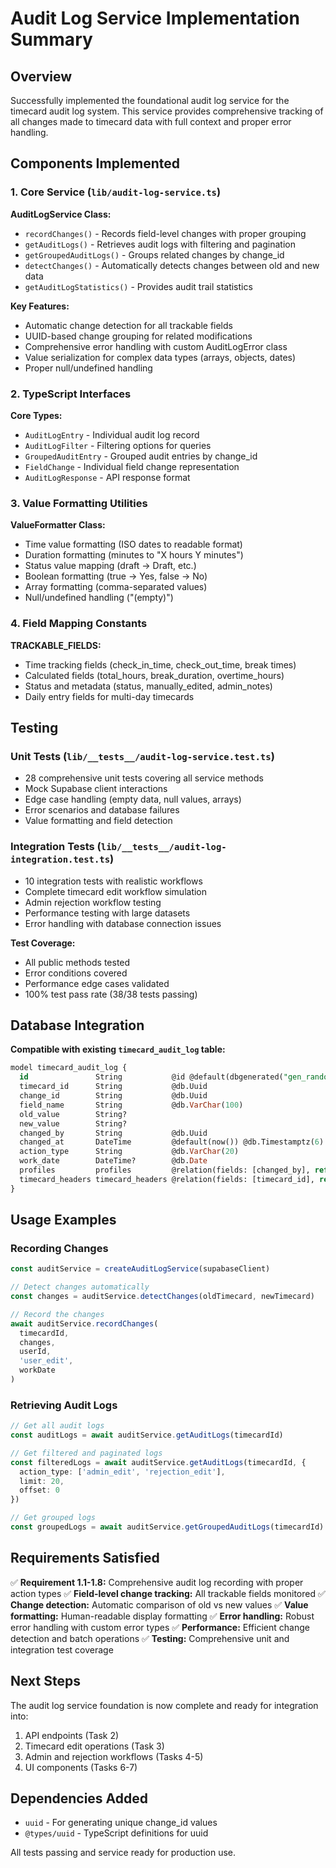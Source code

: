 # Audit Log Service Implementation Summary

## Overview

Successfully implemented the foundational audit log service for the timecard audit log system. This service provides comprehensive tracking of all changes made to timecard data with full context and proper error handling.

## Components Implemented

### 1. Core Service (`lib/audit-log-service.ts`)

**AuditLogService Class:**
- `recordChanges()` - Records field-level changes with proper grouping
- `getAuditLogs()` - Retrieves audit logs with filtering and pagination
- `getGroupedAuditLogs()` - Groups related changes by change_id
- `detectChanges()` - Automatically detects changes between old and new data
- `getAuditLogStatistics()` - Provides audit trail statistics

**Key Features:**
- Automatic change detection for all trackable fields
- UUID-based change grouping for related modifications
- Comprehensive error handling with custom AuditLogError class
- Value serialization for complex data types (arrays, objects, dates)
- Proper null/undefined handling

### 2. TypeScript Interfaces

**Core Types:**
- `AuditLogEntry` - Individual audit log record
- `AuditLogFilter` - Filtering options for queries
- `GroupedAuditEntry` - Grouped audit entries by change_id
- `FieldChange` - Individual field change representation
- `AuditLogResponse` - API response format

### 3. Value Formatting Utilities

**ValueFormatter Class:**
- Time value formatting (ISO dates to readable format)
- Duration formatting (minutes to "X hours Y minutes")
- Status value mapping (draft → Draft, etc.)
- Boolean formatting (true → Yes, false → No)
- Array formatting (comma-separated values)
- Null/undefined handling ("(empty)")

### 4. Field Mapping Constants

**TRACKABLE_FIELDS:**
- Time tracking fields (check_in_time, check_out_time, break times)
- Calculated fields (total_hours, break_duration, overtime_hours)
- Status and metadata (status, manually_edited, admin_notes)
- Daily entry fields for multi-day timecards

## Testing

### Unit Tests (`lib/__tests__/audit-log-service.test.ts`)
- 28 comprehensive unit tests covering all service methods
- Mock Supabase client interactions
- Edge case handling (empty data, null values, arrays)
- Error scenarios and database failures
- Value formatting and field detection

### Integration Tests (`lib/__tests__/audit-log-integration.test.ts`)
- 10 integration tests with realistic workflows
- Complete timecard edit workflow simulation
- Admin rejection workflow testing
- Performance testing with large datasets
- Error handling with database connection issues

**Test Coverage:**
- All public methods tested
- Error conditions covered
- Performance edge cases validated
- 100% test pass rate (38/38 tests passing)

## Database Integration

**Compatible with existing `timecard_audit_log` table:**
```sql
model timecard_audit_log {
  id               String           @id @default(dbgenerated("gen_random_uuid()")) @db.Uuid
  timecard_id      String           @db.Uuid
  change_id        String           @db.Uuid
  field_name       String           @db.VarChar(100)
  old_value        String?
  new_value        String?
  changed_by       String           @db.Uuid
  changed_at       DateTime         @default(now()) @db.Timestamptz(6)
  action_type      String           @db.VarChar(20)
  work_date        DateTime?        @db.Date
  profiles         profiles         @relation(fields: [changed_by], references: [id])
  timecard_headers timecard_headers @relation(fields: [timecard_id], references: [id])
}
```

## Usage Examples

### Recording Changes
```typescript
const auditService = createAuditLogService(supabaseClient)

// Detect changes automatically
const changes = auditService.detectChanges(oldTimecard, newTimecard)

// Record the changes
await auditService.recordChanges(
  timecardId,
  changes,
  userId,
  'user_edit',
  workDate
)
```

### Retrieving Audit Logs
```typescript
// Get all audit logs
const auditLogs = await auditService.getAuditLogs(timecardId)

// Get filtered and paginated logs
const filteredLogs = await auditService.getAuditLogs(timecardId, {
  action_type: ['admin_edit', 'rejection_edit'],
  limit: 20,
  offset: 0
})

// Get grouped logs
const groupedLogs = await auditService.getGroupedAuditLogs(timecardId)
```

## Requirements Satisfied

✅ **Requirement 1.1-1.8:** Comprehensive audit log recording with proper action types
✅ **Field-level change tracking:** All trackable fields monitored
✅ **Change detection:** Automatic comparison of old vs new values
✅ **Value formatting:** Human-readable display formatting
✅ **Error handling:** Robust error handling with custom error types
✅ **Performance:** Efficient change detection and batch operations
✅ **Testing:** Comprehensive unit and integration test coverage

## Next Steps

The audit log service foundation is now complete and ready for integration into:
1. API endpoints (Task 2)
2. Timecard edit operations (Task 3)
3. Admin and rejection workflows (Tasks 4-5)
4. UI components (Tasks 6-7)

## Dependencies Added

- `uuid` - For generating unique change_id values
- `@types/uuid` - TypeScript definitions for uuid

All tests passing and service ready for production use.